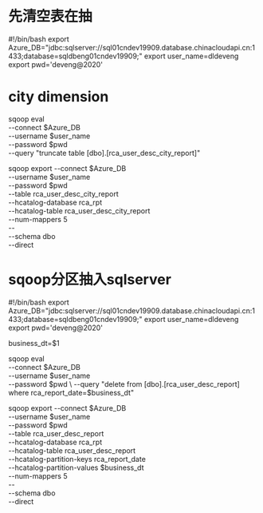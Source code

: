 # 先清空表在抽
#!/bin/bash
export Azure_DB="jdbc:sqlserver://sql01cndev19909.database.chinacloudapi.cn:1433;database=sqldbeng01cndev19909;"
export user_name=dldeveng
export pwd='deveng@2020'

# city dimension
sqoop eval \
--connect $Azure_DB \
--username $user_name \
--password $pwd \
--query "truncate table [dbo].[rca_user_desc_city_report]"

sqoop export --connect $Azure_DB \
--username $user_name \
--password $pwd \
--table rca_user_desc_city_report \
--hcatalog-database rca_rpt \
--hcatalog-table rca_user_desc_city_report \
--num-mappers 5 \
-- \
--schema dbo \
--direct

# sqoop分区抽入sqlserver

#!/bin/bash
export Azure_DB="jdbc:sqlserver://sql01cndev19909.database.chinacloudapi.cn:1433;database=sqldbeng01cndev19909;"
export user_name=dldeveng
export pwd='deveng@2020'

business_dt=$1

sqoop eval \
--connect $Azure_DB \
--username $user_name \
--password $pwd \
--query "delete from [dbo].[rca_user_desc_report] where rca_report_date=$business_dt"

sqoop export --connect $Azure_DB \
--username $user_name \
--password $pwd \
--table rca_user_desc_report \
--hcatalog-database rca_rpt \
--hcatalog-table rca_user_desc_report \
--hcatalog-partition-keys rca_report_date \
--hcatalog-partition-values $business_dt \
--num-mappers 5 \
-- \
--schema dbo \
--direct
